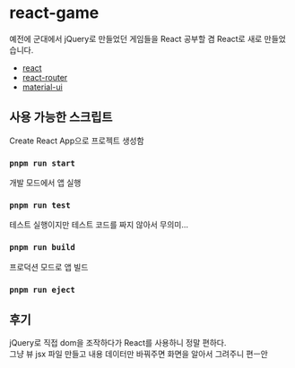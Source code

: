 # react-game

예전에 군대에서 jQuery로 만들었던 게임들을 React 공부할 겸 React로 새로 만들었습니다.

* [react](https://ko.reactjs.org/)
* [react-router](https://reactrouter.com/)
* [material-ui](https://material-ui.com/)

## 사용 가능한 스크립트

Create React App으로 프로젝트 생성함

### `pnpm run start`

개발 모드에서 앱 실행

### `pnpm run test`

테스트 실행이지만 테스트 코드를 짜지 않아서 무의미...

### `pnpm run build`

프로덕션 모드로 앱 빌드

### `pnpm run eject`

## 후기

jQuery로 직접 dom을 조작하다가 React를 사용하니 정말 편하다.\
그냥 뷰 jsx 파일 만들고 내용 데이터만 바꿔주면 화면을 알아서 그려주니 편ㅡ안
